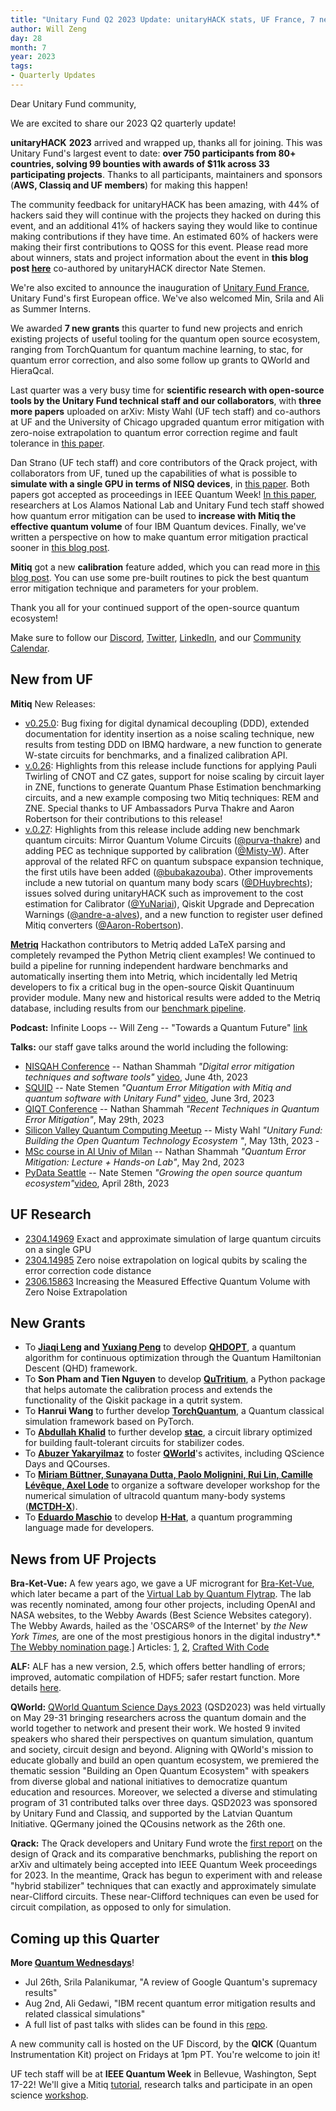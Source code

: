 ```yaml
---
title: "Unitary Fund Q2 2023 Update: unitaryHACK stats, UF France, 7 new grants and projects updates"
author: Will Zeng
day: 28
month: 7
year: 2023
tags:
- Quarterly Updates
---
```


Dear Unitary Fund community,

We are excited to share our 2023 Q2 quarterly update!

**unitaryHACK** **2023** arrived and wrapped up, thanks all for joining. This was Unitary Fund's largest event to date: **over 750 participants
from 80+ countries, solving 99 bounties with awards of $11k across 33
participating projects**. Thanks to all participants, maintainers and
sponsors (**AWS, Classiq and UF members**) for making this happen!

The community feedback for unitaryHACK has been amazing, with 44% of
hackers said they will continue with the projects they hacked on during
this event, and an additional 41% of hackers saying they would like to
continue making contributions if they have time. An estimated 60% of
hackers were making their first contributions to QOSS for this event.
Please read more about winners, stats and project information about the
event in **this blog post
[here](https://unitaryhack.dev/)**
co-authored by unitaryHACK director Nate Stemen.

We're also excited to announce the inauguration of [Unitary Fund
France](https://unitary.foundation/posts/eu.html), Unitary Fund's first
European office. We've also welcomed Min, Srila and Ali as Summer
Interns.

We awarded **7 new grants** this quarter to fund new projects and enrich
existing projects of useful tooling for the quantum open source
ecosystem, ranging from TorchQuantum for quantum machine learning, to
stac, for quantum error correction, and also some follow up grants to
QWorld and HieraQcal.

Last quarter was a very busy time for **scientific research with
open-source tools by the Unitary Fund technical staff and our
collaborators**, with **three more papers** uploaded on arXiv: Misty
Wahl (UF tech staff) and co-authors at UF and the University of Chicago
upgraded quantum error mitigation with zero-noise extrapolation to
quantum error correction regime and fault tolerance in [this
paper](https://arxiv.org/abs/2304.14985).

Dan Strano (UF tech staff) and core contributors of the Qrack project,
with collaborators from UF, tuned up the capabilities of what is
possible to **simulate with a single GPU in terms of NISQ devices**, in
[this paper](https://arxiv.org/abs/2304.14969). Both papers got
accepted as proceedings in IEEE Quantum Week! [In this
paper](https://arxiv.org/abs/2306.15863), researchers at Los
Alamos National Lab and Unitary Fund tech staff showed how quantum error
mitigation can be used to **increase with Mitiq the** **effective
quantum volume** of four IBM Quantum devices. Finally, we've written a
perspective on how to make quantum error mitigation practical sooner in
[this blog post](https://unitary.foundation/posts/2023_qem.html).

**Mitiq** got a new **calibration** feature added, which you can read
more in [this blog post](https://unitary.foundation/posts/calibration.html). You can use
some pre-built routines to pick the best quantum error mitigation
technique and parameters for your problem.

Thank you all for your continued support of the open-source quantum
ecosystem!

Make sure to follow our
[Discord](https://discord.com/invite/JqVGmpkP96),
[Twitter](https://twitter.com/unitaryfund),
[LinkedIn](https://www.linkedin.com/company/unitary-fund/), and
our [Community Calendar](https://calendar.google.com/calendar/u/0/embed?src=c_mgqdq6hj2isi4d6h467kfqvg60@group.calendar.google.com).


## New from UF

**Mitiq** New Releases:
- [v0.25.0](https://github.com/unitaryfoundation/mitiq/releases/tag/v0.25.0): Bug fixing for digital dynamical decoupling (DDD), extended documentation for identity insertion as a noise scaling technique, new results from testing DDD on IBMQ hardware, a new function to generate W-state circuits for benchmarks, and a finalized calibration API.
- [v.0.26](https://github.com/unitaryfoundation/mitiq/releases/tag/v0.26.0): Highlights from this release include functions for applying Pauli Twirling of CNOT and CZ gates, support for noise scaling by circuit layer in ZNE, functions to generate Quantum Phase Estimation benchmarking circuits, and a new example composing two Mitiq techniques: REM and ZNE. Special thanks to UF Ambassadors Purva Thakre and Aaron Robertson for their contributions to this release!
- [v.0.27](https://github.com/unitaryfoundation/mitiq/releases/tag/v0.25.0): Highlights from this release include adding new benchmark quantum circuits: Mirror Quantum Volume Circuits ([\@purva-thakre](https://github.com/purva-thakre)) and adding PEC as technique supported by calibration ([\@Misty-W](https://github.com/Misty-W)). After approval of the related RFC on quantum subspace expansion technique, the first utils have been added ([\@bubakazouba](https://github.com/bubakazouba)). Other improvements include a new tutorial on quantum many body scars ([\@DHuybrechts](https://github.com/DHuybrechts)); issues solved during unitaryHACK such as improvement to the cost estimation for Calibrator ([\@YuNariai](https://github.com/YuNariai)), Qiskit Upgrade and Deprecation Warnings ([\@andre-a-alves](https://github.com/andre-a-alves)), and a new function to register user defined Mitiq converters ([\@Aaron-Robertson](https://github.com/Aaron-Robertson)).

[**Metriq**](https://metriq.info/) Hackathon contributors to Metriq added LaTeX parsing and completely revamped the Python Metriq client examples! We continued to build a pipeline for running independent hardware benchmarks and automatically inserting them into Metriq, which incidentally led Metriq developers to fix a critical bug in the open-source Qiskit Quantinuum provider module. Many new and historical results were added to the Metriq database, including results from our [benchmark pipeline](https://unitary.foundation/posts/2023_metriq_qedc.html).

**Podcast:** Infinite Loops -- Will Zeng -- "Towards a Quantum Future" [link](https://www.youtube.com/watch?v=bS85621GoAI)

**Talks:** our staff gave talks around the world including the following: 
- [NISQAH Conference](https://nisqah2023.huji.ac.il/) --  Nathan Shammah *\"Digital error mitigation techniques and software tools\"* [video](https://www.youtube.com/watch?v=H8Bab_gBeaA&list=PL5gFcxvUTKgN5ko-K_yd9jUoKmXJKrwnt&index=8), June 4th, 2023
- [SQUID](https://www.quantumcoalition.io/overview) -- Nate Stemen *\"Quantum Error Mitigation with Mitiq and quantum software with Unitary Fund\"* [video](https://www.youtube.com/watch?v=aFPmktTtuRc), June 3rd, 2023
- [QIQT Conference](https://qiqt2023.org/) -- Nathan Shammah *\"Recent Techniques in Quantum Error Mitigation\"*, May 29th, 2023
- [Silicon Valley Quantum Computing Meetup](https://youtu.be/IpJBgIITJHg) -- Misty Wahl *\"Unitary Fund: Building the Open Quantum Technology Ecosystem \"*, May 13th, 2023 -
- [MSc course in AI Univ of Milan](https://en.unimib.it/graduate/artificial-intelligence) -- Nathan Shammah *\"Quantum Error Mitigation: Lecture + Hands-on Lab\"*, May 2nd, 2023
- [PyData Seattle](https://pydata.org/seattle2023/) -- Nate Stemen *\"Growing the open source quantum ecosystem\"*[video](https://www.youtube.com/watch?v=8ZfyOUuBv3g), April 28th, 2023


## UF Research
- [2304.14969](https://arxiv.org/abs/2304.14969) Exact and approximate simulation of large quantum circuits on a single GPU
- [2304.14985](https://arxiv.org/abs/2304.14985) Zero noise extrapolation on logical qubits by scaling the error correction code distance
- [2306.15863](https://arxiv.org/abs/2306.15863) Increasing the Measured Effective Quantum Volume with Zero Noise Extrapolation


## New Grants
- To **[Jiaqi Leng](https://jiaqileng.github.io/) and [Yuxiang Peng](https://twitter.com/pyx1997)** to develop [**QHDOPT**](https://jiaqileng.github.io/quantum-hamiltonian-descent/), a quantum algorithm for continuous optimization through the Quantum Hamiltonian Descent (QHD) framework.
- To **Son Pham and Tien Nguyen** to develop [**QuTritium**](https://github.com/spham1611/qutritium), a Python package that helps automate the calibration process and extends the functionality of the Qiskit package in a qutrit system.
- To **Hanrui Wang** to further develop [**TorchQuantum**](https://github.com/mit-han-lab/torchquantum), a Quantum classical simulation framework based on PyTorch.
- To **[Abdullah Khalid](https://abdullahkhalid.com/)** to further develop **[stac](https://github.com/abdullahkhalids/stac)**, a circuit library optimized for building fault-tolerant circuits for stabilizer codes.
- To **[Abuzer Yakaryilmaz](http://ultracold.org/menu/)** to foster **[QWorld](https://qworld.net/)**'s activites, including QScience Days and QCourses.
- To **[Miriam Büttner, Sunayana Dutta, Paolo Molignini, Rui Lin, Camille Lévêque, Axel Lode](http://ultracold.org/menu/)** to organize a software developer workshop for the numerical simulation of ultracold quantum many-body systems (**[MCTDH-X](https://gitlab.com/the-mctdh-x-repository/mctdh-x-releases)**).
- To **[Eduardo Maschio](https://www.linkedin.com/in/eduardomaschio)** to develop **[H-Hat](https://github.com/hhat-lang/hhat_lang)**, a quantum programming language made for developers.


## News from UF Projects
**Bra-Ket-Vue:** A few years ago, we gave a UF microgrant for [Bra-Ket-Vue](https://github.com/Quantum-Flytrap/bra-ket-vue), which later became a part of the [Virtual Lab by Quantum Flytrap](https://lab.quantumflytrap.com/). The lab was recently nominated, among four other projects, including OpenAI and NASA websites, to the Webby Awards (Best Science Websites category). The Webby Awards, hailed as the 'OSCARS® of the Internet' by *the New York Times,* are one of the most prestigious honors in the digital industry*.* [The Webby nomination page](https://winners.webbyawards.com/winners/websites-and-mobile-sites/general-websites-and-mobile-sites/science?years=0).] Articles: [1](https://www.insidequantumtechnology.com/news-archive/quantum-flytraps-virtual-quantum-lab-is-nominated-for-a-webby-award/), [2](https://quantumzeitgeist.com/quantum-flytraps-virtual-quantum-lab-receives-webby-award-nomination-quantum-game-gets-worldwide-recognition/), [Crafted With Code](https://www.webbyawards.com/crafted-with-code/virtual-quantum-lab/)

**ALF:** ALF has a new version, 2.5, which offers better handling of errors; improved, automatic compilation of HDF5; safer restart function. More details [here](https://gitpages.physik.uni-wuerzburg.de/ALF/ALF_Webpage/news/2023-06-05-alf-2.5-release/).

**QWorld:** [QWorld Quantum Science Days 2023](https://qworld.net/qscience-days-2023/) (QSD2023) was held virtually on May 29-31 bringing researchers across the quantum domain and the world together to network and present their work. We hosted 9 invited speakers who shared their perspectives on quantum simulation, quantum and society, circuit design and beyond. Aligning with QWorld's mission to educate globally and build an open quantum ecosystem, we premiered the thematic session \"Building an Open Quantum Ecosystem\" with speakers from diverse global and national initiatives to democratize quantum education and resources. Moreover, we selected a diverse and stimulating program of 31 contributed talks over three days. QSD2023 was sponsored by Unitary Fund and Classiq, and supported by the Latvian Quantum Initiative. QGermany joined the QCousins network as the 26th one.

**Qrack:** The Qrack developers and Unitary Fund wrote the [first report](https://arxiv.org/abs/2304.14969) on the design of Qrack and its comparative benchmarks, publishing the report on arXiv and ultimately being accepted into IEEE Quantum Week proceedings for 2023. In the meantime, Qrack has begun to experiment with and release \"hybrid stabilizer\" techniques that can exactly and approximately simulate near-Clifford circuits. These near-Clifford techniques can even be used for circuit compilation, as opposed to only for simulation.


## Coming up this Quarter
**More [Quantum Wednesdays](https://unitary.foundation/talks.html)**!
- Jul 26th, Srila Palanikumar, "A review of Google Quantum's supremacy results"
- Aug 2nd, Ali Gedawi, "IBM recent quantum error mitigation results and related classical simulations"
- A full list of past talks with slides can be found in this
      [repo](https://github.com/unitaryfoundation/quantum-wednesday).

A new community call is hosted on the UF Discord, by the **QICK** (Quantum Instrumentation Kit) project on Fridays at 1pm PT. You're welcome to join it!

UF tech staff will be at **IEEE Quantum Week** in Bellevue, Washington, Sept 17-22! We'll give a Mitiq [tutorial](https://qce.quantum.ieee.org/2023/tutorials-program/), research talks and participate in an open science [workshop](https://qce.quantum.ieee.org/2023/workshops-program/#overview-wks11).
